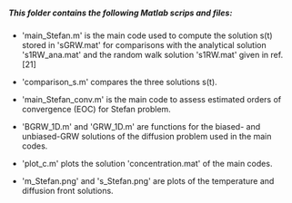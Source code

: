 ##### This folder contains the following Matlab scrips and files:


- 'main_Stefan.m' is the main code used to compute the solution s(t) stored in 'sGRW.mat' for comparisons 
	with the analytical solution 's1RW_ana.mat' and the random walk solution 's1RW.mat' given in ref. [21]

- 'comparison_s.m' compares the three solutions s(t).

- 'main_Stefan_conv.m' is the main code to assess estimated orders of convergence (EOC) for Stefan problem.

- 'BGRW_1D.m' and 'GRW_1D.m' are functions for the biased- and unbiased-GRW solutions of the diffusion problem 
	used in the main codes. 
- 'plot_c.m' plots the solution 'concentration.mat' of the main codes. 

- 'm_Stefan.png' and 's_Stefan.png' are plots of the temperature and diffusion front solutions.
